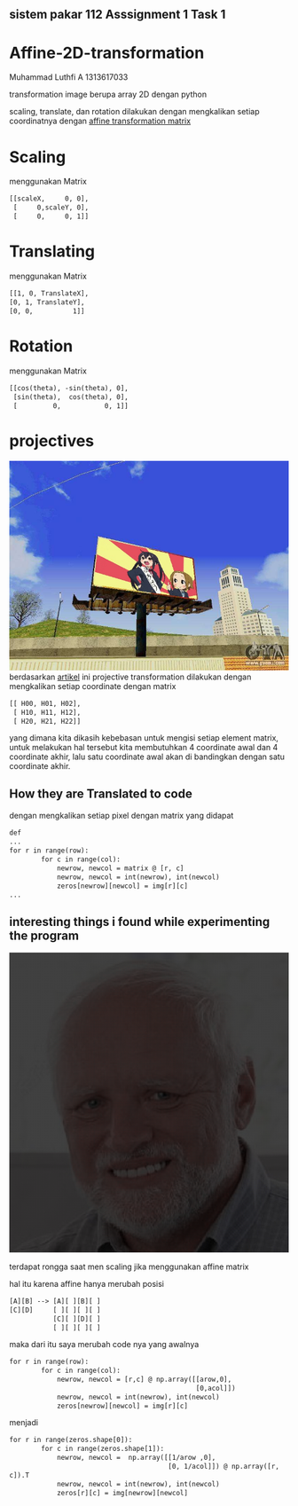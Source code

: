 ## sistem pakar 112 Asssignment 1 Task 1
# Affine-2D-transformation

Muhammad Luthfi A
1313617033

transformation image berupa array 2D dengan python

scaling, translate, dan rotation dilakukan dengan mengkalikan setiap coordinatnya dengan [affine transformation matrix](https://en.wikipedia.org/wiki/Affine_transformation)
# Scaling

menggunakan Matrix
```
[[scaleX,     0, 0],
 [     0,scaleY, 0],
 [     0,     0, 1]]
```
 # Translating
 
 menggunakan Matrix
 ```
[[1, 0, TranslateX],
 [0, 1, TranslateY],
 [0, 0,          1]]
```
# Rotation 

menggunakan Matrix
```
[[cos(theta), -sin(theta), 0],
 [sin(theta),  cos(theta), 0],
 [         0,           0, 1]]
```
# projectives 

![Azunyan wanna be a kaichoo of keiOnBu](https://github.com/LLuthfiY/Affine-2D-transformation/blob/master/img/projTransformed_FIXLAH.jpg)
berdasarkan [artikel](https://math.stackexchange.com/questions/494238/how-to-compute-homography-matrix-h-from-corresponding-points-2d-2d-planar-homog) ini
projective transformation dilakukan dengan mengkalikan setiap coordinate dengan matrix 
```
[[ H00, H01, H02],
 [ H10, H11, H12],
 [ H20, H21, H22]]
```
yang dimana kita dikasih kebebasan untuk mengisi setiap element matrix, untuk melakukan hal tersebut kita membutuhkan 4 coordinate awal dan 4 coordinate akhir, lalu satu coordinate awal akan di bandingkan dengan satu coordinate akhir.

## How they are Translated to code

dengan mengkalikan setiap pixel dengan matrix yang didapat
```
def 
...
for r in range(row):
        for c in range(col):
            newrow, newcol = matrix @ [r, c]
            newrow, newcol = int(newrow), int(newcol)
            zeros[newrow][newcol] = img[r][c]
...
```
## interesting things i found while experimenting the program

![sad](https://github.com/LLuthfiY/Affine-2D-transformation/blob/master/img/scalledOri.jpg)

terdapat rongga saat men scaling jika menggunakan affine matrix 

hal itu karena affine hanya merubah posisi

```
[A][B] --> [A][ ][B][ ]
[C][D]     [ ][ ][ ][ ]
           [C][ ][D][ ]
           [ ][ ][ ][ ]
```

maka dari itu saya merubah code nya yang awalnya 

```
for r in range(row):
        for c in range(col):
            newrow, newcol = [r,c] @ np.array([[arow,0],
                                               [0,acol]])
            newrow, newcol = int(newrow), int(newcol)
            zeros[newrow][newcol] = img[r][c]
```
menjadi
```
for r in range(zeros.shape[0]):
        for c in range(zeros.shape[1]):
            newrow, newcol =  np.array([[1/arow ,0],
                                        [0, 1/acol]]) @ np.array([r, c]).T
            newrow, newcol = int(newrow), int(newcol)
            zeros[r][c] = img[newrow][newcol]
```
